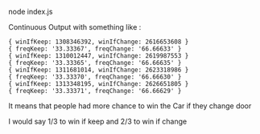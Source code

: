 
node index.js

Continuous Output with something like :

```
{ winIfKeep: 1308346392, winIfChange: 2616653608 }
{ freqKeep: '33.33367', freqChange: '66.66633' }
{ winIfKeep: 1310012447, winIfChange: 2619987553 }
{ freqKeep: '33.33365', freqChange: '66.66635' }
{ winIfKeep: 1311681014, winIfChange: 2623318986 }
{ freqKeep: '33.33370', freqChange: '66.66630' }
{ winIfKeep: 1313348195, winIfChange: 2626651805 }
{ freqKeep: '33.33371', freqChange: '66.66629' }
```

It means that people had more chance to win the Car
if they change door

I would say 1/3 to win if keep and 2/3 to win if change
